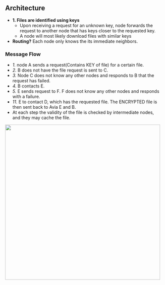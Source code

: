 ## Architecture
- **1. Files are identified using keys**
  - Upon receiving a request for an unknown key, node forwards the request to another node that has keys closer to the requested key.
  - A node will most likely download files with similar keys
- **Routing?** Each node only knows the its immediate neighbors.

### Message Flow
- *1.* node A sends a request(Contains KEY of file) for a certain file.
- *2.* B does not have the file request is sent to C.
- *3.* Node C does not know any other nodes and responds to B that the request has failed.
- *4.* B contacts E.
- *5.* E sends request to F. F does not know any other nodes and responds with a failure.
- *11.* E to contact D, which has the requested file. The ENCRYPTED file is then sent back to Avia E and B.
- At each step the validity of the file is checked by intermediate nodes, and they may cache the file.

<img src=freenet_message_flow.jgp width=500 />
